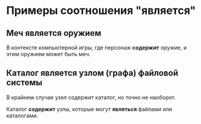 # Примеры соотношения "является"

## Меч является оружием
В контексте компьютерной игры, где персонаж **содержит** оружие,
и этим оружием может быть меч.

## Каталог является узлом (графа) файловой системы
В крайнем случае узел содержит каталог, но точно не наоборот.

Каталог **содержит** узлы, которые могут **являться** файлами или каталогами.
